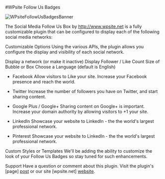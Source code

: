 #WPsite Follow Us Badges

<img src="http://www.wpsite.net/wp-content/uploads/2014/05/social-media-follow-us-badges-600x194.png" title="WPsiteFollowUsBadgesBanner" align="center"/>

The Social Media Follow Us Box by http://www.wpsite.net is a fully customizable plugin that can be configured to display each of the following social media networks:

Customizable Options
Using the various APIs, the plugin allows you configure the display and visibility of each social network.

Display a network (or make it inactive)
Display Follower / Like Count
Size of Bubble or Box
Choose a Language (default is English)

* Facebook
Allow visitors to Like your site. Increase your Facebook presence and reach the world.

* Twitter
Increase the number of followers you have on Twitter, and start sharing content.

* Google Plus / Google+
Sharing content on Google+ is important. Increase your domain authority by allowing visitors to +1 your site.

* LinkedIn
Showcase your website to LinkedIn - the the world's largest professional network.

* Pinterest
Showcase your website to LinkedIn - the the world's largest professional network.

Custom Styles or Templates
We'll be adding the ability to customize the look of your Follow Us Badges so stay tuned for such enhancements.

Support
Have a question or comment about this plugin. Visit the plugin's [page] [post] or our site [wpsite.net] [website].

[website]: http://www.wpsite.net/
[post]: http://www.wpsite.net/social-media-follow-us-badges
